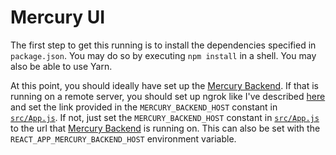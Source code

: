 # Mercury UI

The first step to get this running is to install the dependencies specified in `package.json`. You may do so by executing `npm install` in a shell. You may also be able to use Yarn.

At this point, you should ideally have set up the [Mercury Backend](https://github.com/mikeogezi/mercury-backend). If that is running on a remote server, you should set up ngrok like I've described [here](https://github.com/mikeogezi/mercury-backend/blob/master/README.md) and set the link provided in the `MERCURY_BACKEND_HOST` constant in [`src/App.js`](/src/App.js). If not, just set the `MERCURY_BACKEND_HOST` constant in [`src/App.js`](/src/App.js) to the url that [Mercury Backend](https://github.com/mikeogezi/mercury-backend) is running on. This can also be set with the `REACT_APP_MERCURY_BACKEND_HOST` environment variable.
